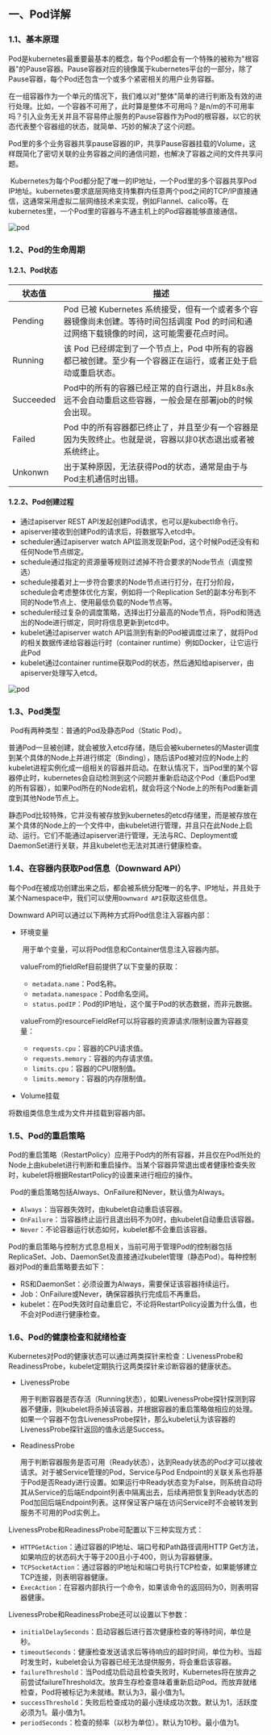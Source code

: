 ## 一、Pod详解

### 1.1、基本原理

​	Pod是kubernetes最重要最基本的概念，每个Pod都会有一个特殊的被称为"根容器"的Pause容器。Pause容器对应的镜像属于kubernetes平台的一部分，除了Pause容器，每个Pod还包含一个或多个紧密相关的用户业务容器。

​	在一组容器作为一个单元的情况下，我们难以对"整体"简单的进行判断及有效的进行处理。比如，一个容器不可用了，此时算是整体不可用吗？是n/m的不可用率吗？引入业务无关并且不容易停止服务的Pause容器作为Pod的根容器，以它的状态代表整个容器组的状态，就简单、巧妙的解决了这个问题。

​	Pod里的多个业务容器共享pause容器的IP，共享Pause容器挂载的Volume，这样既简化了密切关联的业务容器之间的通信问题，也解决了容器之间的文件共享问题。

​	Kubernetes为每个Pod都分配了唯一的IP地址，一个Pod里的多个容器共享Pod IP地址。kubernetes要求底层网络支持集群内任意两个pod之间的TCP/IP直接通信，这通常采用虚拟二层网络技术来实现，例如Flannel、calico等。在kubernetes里，一个Pod里的容器与不通主机上的Pod容器能够直接通信。

![pod](../../images/pod.jpg?lastModify=1580467759)



### 1.2、Pod的生命周期

#### 1.2.1、Pod状态

| 状态值    | 描述                                                         |
| --------- | ------------------------------------------------------------ |
| Pending   | Pod 已被 Kubernetes 系统接受，但有一个或者多个容器镜像尚未创建。等待时间包括调度 Pod 的时间和通过网络下载镜像的时间，这可能需要花点时间。 |
| Running   | 该 Pod 已经绑定到了一个节点上，Pod 中所有的容器都已被创建。至少有一个容器正在运行，或者正处于启动或重启状态。 |
| Succeeded | Pod中的所有的容器已经正常的自行退出，并且k8s永远不会自动重启这些容器，一般会是在部署job的时候会出现。 |
| Failed    | Pod 中的所有容器都已终止了，并且至少有一个容器是因为失败终止。也就是说，容器以非0状态退出或者被系统终止。 |
| Unkonwn   | 出于某种原因，无法获得Pod的状态，通常是由于与Pod主机通信时出错。 |



#### 1.2.2、Pod创建过程

- 通过apiserver REST API发起创建Pod请求，也可以是kubectl命令行。
- apiserver接收到创建Pod的请求后，将数据写入etcd中。
- scheduler通过apiserver watch API监测发现新Pod，这个时候Pod还没有和任何Node节点绑定。
- schedule通过指定的资源量等规则过滤掉不符合要求的Node节点（调度预选）
- schedule接着对上一步符合要求的Node节点进行打分，在打分阶段，schedule会考虑整体优化方案，例如将一个Replication Set的副本分布到不同的Node节点上、使用最低负载的Node节点等。
- scheduler经过复杂的调度策略，选择出打分最高的Node节点，将Pod和筛选出的Node进行绑定，同时将信息更新到etcd中。
- kubelet通过apiserver watch API监测到有新的Pod被调度过来了，就将Pod的相关数据传递给容器运行时（container runtime）例如Docker，让它运行此Pod
- kubelet通过container runtime获取Pod的状态，然后通知给apiserver，由apiserver处理写入etcd。

![pod](../../images/pod1.jpeg?lastModify=1580467759)



### 1.3、Pod类型

​       Pod有两种类型：普通的Pod及静态Pod（Static Pod）。

​       普通Pod一旦被创建，就会被放入etcd存储，随后会被kubernetes的Master调度到某个具体的Node上并进行绑定（Binding），随后该Pod被对应的Node上的kubelet进程实例化成一组相关的容器并启动。在默认情况下，当Pod里的某个容器停止时，kubernetes会自动检测到这个问题并重新启动这个Pod（重启Pod里的所有容器），如果Pod所在的Node宕机，就会将这个Node上的所有Pod重新调度到其他Node节点上。

​       静态Pod比较特殊，它并没有被存放到kubernetes的etcd存储里，而是被存放在某个具体的Node上的一个文件中，由kubelet进行管理，并且只在此Node上启动、运行。它们不能通过apiserver进行管理，无法与RC、Deployment或DaemonSet进行关联，并且kubelet也无法对其进行健康检查。



### 1.4、在容器内获取Pod信息（Downward API）

​		每个Pod在被成功创建出来之后，都会被系统分配唯一的名字、IP地址，并且处于某个Namespace中，我们可以使用`Downward API`获取这些信息。

Downward API可以通过以下两种方式将Pod信息注入容器内部：

- 环境变量

  ​		用于单个变量，可以将Pod信息和Container信息注入容器内部。

  valueFrom的fieldRef目前提供了以下变量的获取：

  - `metadata.name`：Pod名称。
  - `metadata.namespace`：Pod命名空间。
  - `status.podIP`：Pod的IP地址，这个属于Pod的状态数据，而非元数据。

  valueFrom的resourceFieldRef可以将容器的资源请求/限制设置为容器变量：

  - `requests.cpu`：容器的CPU请求值。
  - `requests.memory`：容器的内存请求值。
  - `limits.cpu`：容器的CPU限制值。
  - `limits.memory`：容器的内存限制值。

- Volume挂载

将数组类信息生成为文件并挂载到容器内部。



### 1.5、Pod的重启策略

​		Pod的重启策略（RestartPolicy）应用于Pod内的所有容器，并且仅在Pod所处的Node上由kubelet进行判断和重启操作。当某个容器异常退出或者健康检查失败时，kubelet将根据RestartPolicy的设置来进行相应的操作。

​		Pod的重启策略包括Always、OnFailure和Never，默认值为Always。

- `Always`：当容器失效时，由kubelet自动重启该容器。
- `OnFailure`：当容器终止运行且退出码不为0时，由kubelet自动重启该容器。
- `Never`：不论容器运行状态如何，kubelet都不会重启该容器。

​        Pod的重启策略与控制方式息息相关，当前可用于管理Pod的控制器包括ReplicaSet、Job、DaemonSet及直接通过kubelet管理（静态Pod）。每种控制器对Pod的重启策略要去如下：

- RS和DaemonSet：必须设置为Always，需要保证该容器持续运行。
- Job：OnFailure或Never，确保容器执行完成后不再重启。
- kubelet：在Pod失效时自动重启它，不论将RestartPolicy设置为什么值，也不会对Pod进行健康检查。



### 1.6、Pod的健康检查和就绪检查

​		Kubernetes对Pod的健康状态可以通过两类探针来检查：LivenessProbe和ReadinessProbe，kubelet定期执行这两类探针来诊断容器的健康状态。

- LivenessProbe

  ​		用于判断容器是否存活（Running状态），如果LivenessProbe探针探测到容器不健康，则kubelet将杀掉该容器，并根据容器的重启策略做相应的处理。如果一个容器不包含LivenessProbe探针，那么kubelet认为该容器的LivenessProbe探针返回的值永远是Success。

- ReadinessProbe

  ​		用于判断容器服务是否可用（Ready状态），达到Ready状态的Pod才可以接收请求。对于被Service管理的Pod，Service与Pod Endpoint的关联关系也将基于Pod是否Ready进行设置。如果运行中Ready状态变为False，则系统自动将其从Service的后端Endpoint列表中隔离出去，后续再把恢复到Ready状态的Pod加回后端Endpoint列表。这样保证客户端在访问Service时不会被转发到服务不可用的Pod实例上。

LivenessProbe和ReadinessProbe可配置以下三种实现方式：

- `HTTPGetAction`：通过容器的IP地址、端口号和Path路径调用HTTP Get方法，如果响应的状态码大于等于200且小于400，则认为容器健康。
- `TCPSocketAction`：通过容器的IP地址和端口号执行TCP检查，如果能够建立TCP连接，则表明容器健康。
- `ExecAction`：在容器内部执行一个命令，如果该命令的返回码为0，则表明容器健康。

LivenessProbe和ReadinessProbe还可以设置以下参数：

- `initialDelaySeconds`：启动容器后进行首次健康检查的等待时间，单位是秒。
- `timeoutSeconds`：健康检查发送请求后等待响应的超时时间，单位为秒。当超时发生时，kubelet会认为容器已经无法提供服务，将会重启该容器。
- `failureThreshold`：当Pod成功启动且检查失败时，Kubernetes将在放弃之前尝试failureThreshold次。放弃生存检查意味着重新启动Pod。而放弃就绪检查，Pod将被标记为未就绪。默认为3，最小值为1。
- `successThreshold`：失败后检查成功的最小连续成功次数。默认为1，活跃度必须为1。最小值为1。
- `periodSeconds`：检查的频率（以秒为单位）。默认为10秒。最小值为1。


